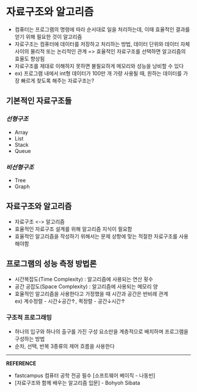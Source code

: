 # 자료구조와 알고리즘

- 컴퓨터는 프로그램의 명령에 따라 순서대로 일을 처리하는데, 이때 효율적인 결과를 얻기 위해 필요한 것이 알고리즘
- 자료구조는 컴퓨터에 데이터를 저장하고 처리하는 방법,  데이터 단위와 데이터 자체 사이의 물리적 또는 논리적인 관계
=> 효율적인 자료구조를 선택하면 알고리즘의 효율도 향상됨
- 자료구조를 제대로 이해하지 못하면 불필요하게 메모리와 성능을 낭비할 수 있다  
- ex) 프로그램 내에서 int형 데이터가 100만 개 가량 사용될 때, 원하는 데이터를 가장 빠르게 찾도록 해주는 자료구조는?

## 기본적인 자료구조들
### _선형구조_
- Array
- List
- Stack
- Queue

### _비선형구조_
- Tree
- Graph

## 자료구조와 알고리즘
- 자료구조 <-> 알고리즘
- 효율적인 자료구조 설계를 위해 알고리즘 지식이 필요함
- 효율적인 알고리즘을 작성하기 위해서는 문제 상항에 맞는 적절한 자료구조를 사용해야함

## 프로그램의 성능 측정 방법론
- 시간복잡도(Time Complexity) : 알고리즘에 사용되는 연산 횟수
- 공간 공잡도(Space Complexity) : 알고리즘에 사용되는 메모리 양  
- 효율적인 알고리즘을 사용한다고 가정했을 때 시간과 공간은 반비례 관계  
ex) 계수정렬 - 시간↓공간↑, 퀵정렬 - 공간↓시간↑

### 구조적 프로그래밍
- 하나의 입구와 하나의 출구를 가진 구성 요소만을 계층적으로 배치하며 프로그램을 구성하는 방법
- 순차, 선택, 반복 3종류의 제어 흐름을 사용한다


---
__REFERENCE__
- fastcampus 컴퓨터 공학 전공 필수 [소프트웨어 베이직 - 나동빈]
- [자료구조와 함께 배우는 알고리즘 입문] - Bohyoh Sibata